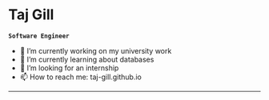 # Taj Gill

**`Software Engineer`**




- 🔭 I’m currently working on my university work
- 🌱 I’m currently learning about databases
- 🤔 I’m looking for an internship
- 📫 How to reach me: taj-gill.github.io

---
